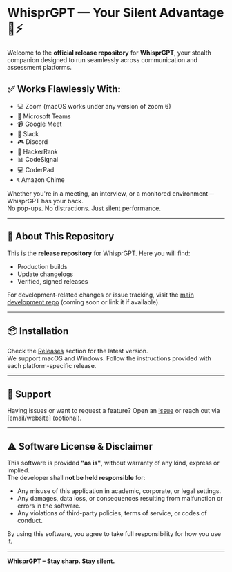 # WhisprGPT — Your Silent Advantage 🤫⚡

Welcome to the **official release repository** for **WhisprGPT**, your stealth companion designed to run seamlessly across communication and assessment platforms.

## ✅ Works Flawlessly With:

- 💻 Zoom (macOS works under any version of zoom 6)
- 💬 Microsoft Teams  
- 📹 Google Meet  
- 💼 Slack  
- 🎮 Discord  
- 🧠 HackerRank  
- 📊 CodeSignal  
- 💻 CoderPad  
- 📞 Amazon Chime  

Whether you're in a meeting, an interview, or a monitored environment—WhisprGPT has your back.  
No pop-ups. No distractions. Just silent performance.

---

## 🚀 About This Repository

This is the **release repository** for WhisprGPT. Here you will find:

- Production builds
- Update changelogs
- Verified, signed releases

For development-related changes or issue tracking, visit the [main development repo](#) (coming soon or link it if available).

---

## 📦 Installation

Check the [Releases](https://github.com/whisprgpt/Release/releases) section for the latest version.  
We support macOS and Windows. Follow the instructions provided with each platform-specific release.

---

## 📩 Support

Having issues or want to request a feature? Open an [Issue](https://github.com/whisprgpt/Release/issues) or reach out via [email/website] (optional).

---

## ⚠️ Software License & Disclaimer

This software is provided **"as is"**, without warranty of any kind, express or implied.  
The developer shall **not be held responsible** for:

- Any misuse of this application in academic, corporate, or legal settings.  
- Any damages, data loss, or consequences resulting from malfunction or errors in the software.  
- Any violations of third-party policies, terms of service, or codes of conduct.

By using this software, you agree to take full responsibility for how you use it.

---

**WhisprGPT – Stay sharp. Stay silent.**
